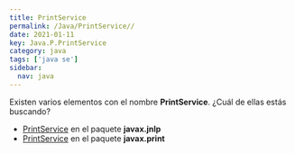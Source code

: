 ```yaml
---
title: PrintService
permalink: /Java/PrintService//
date: 2021-01-11
key: Java.P.PrintService
category: java
tags: ['java se']
sidebar: 
  nav: java
---
```


Existen varios elementos con el nombre **PrintService**. ¿Cuál de ellas estás buscando?
<ul>
<li><a href="/Java/PrintService-javax-jnlp/">PrintService</a> en el paquete <strong>javax.jnlp</strong></li>
<li><a href="/Java/PrintService-javax-print/">PrintService</a> en el paquete <strong>javax.print</strong></li>
<ul>
